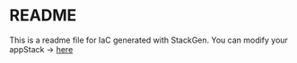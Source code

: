 # README
This is a readme file for IaC generated with StackGen.
You can modify your appStack -> [here](http://main.dev.stackgen.com/appstacks/db94e0a2-2ae7-4398-8619-dfaf67f3fecc)
